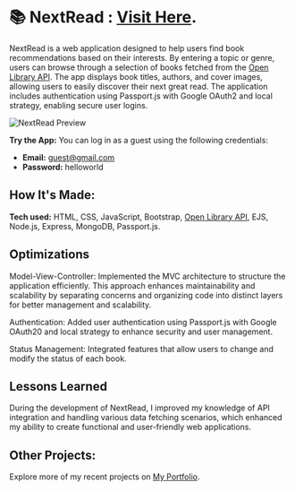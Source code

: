 # 📚 NextRead : [Visit Here](https://next-read.onrender.com/).

NextRead is a web application designed to help users find book recommendations based on their interests. By entering a topic or genre, users can browse through a selection of books fetched from the [Open Library API](https://openlibrary.org/developers/api). The app displays book titles, authors, and cover images, allowing users to easily discover their next great read. The application includes authentication using Passport.js with Google OAuth2 and local strategy, enabling secure user logins.

![NextRead Preview](/public/assets/img/preview.gif)

**Try the App:** You can log in as a guest using the following credentials:
- **Email:** guest@gmail.com
- **Password:** helloworld


## How It's Made:

**Tech used:** HTML, CSS, JavaScript, Bootstrap, [Open Library API](https://openlibrary.org/developers/api), EJS, Node.js, Express, MongoDB, Passport.js.

## Optimizations
Model-View-Controller: Implemented the MVC architecture to structure the application efficiently. This approach enhances maintainability and scalability by separating concerns and organizing code into distinct layers for better management and scalability.

Authentication: Added user authentication using Passport.js with Google OAuth20 and local strategy to enhance security and user management.

Status Management: Integrated features that allow users to change and modify the status of each book.


## Lessons Learned
During the development of NextRead, I improved my knowledge of API integration and handling various data fetching scenarios, which enhanced my ability to create functional and user-friendly web applications.

## Other Projects:
Explore more of my recent projects on [My Portfolio](https://faliloukhouma.com).